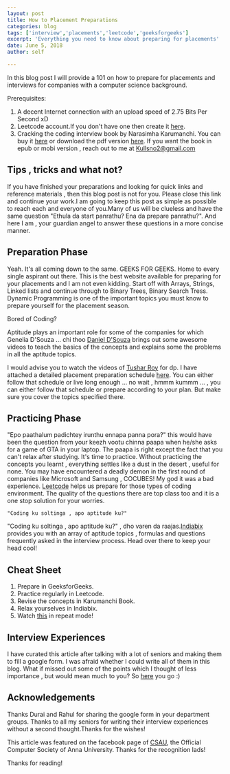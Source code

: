 ```yaml
---
layout: post
title: How to Placement Preparations
categories: blog
tags: ['interview','placements','leetcode','geeksforgeeks']
excerpt: 'Everything you need to know about preparing for placements'
date: June 5, 2018
author: self

---
```


In this blog post I will provide a 101 on how to prepare for placements and interviews
for companies with a computer science background.

Prerequisites:

1. A decent Internet connection with an upload speed of 2.75 Bits Per Second xD
2. Leetcode account.If you don't have one then create it [here](https://leetcode.com/).
3. Cracking the coding interview book by Narasimha Karumanchi.
   You can buy it [here](https://amzn.to/2kMuer1) or download the pdf version [here](https://drive.google.com/file/d/1Mwe_DIWChPf9zLWUbmJWihgRczqHrjJm/view).
	 If you want the book in epub or mobi version , reach out to me at Kullsno2@gmail.com

## Tips , tricks and what not?

If you have finished your preparations and looking for quick links and reference materials ,
then this blog post is not for you. Please close this link and continue your work.I am going to
keep this post as simple as possible to reach each and everyone of you.Many of us will be clueless
and have the same question "Ethula da start panrathu? Ena da prepare panrathu?". And here I am , your
guardian angel to answer these questions in a more concise manner.

## Preparation Phase

Yeah. It's all coming down to the same. GEEKS FOR GEEKS. Home to every single aspirant out there.
This is the best website available for preparing for your placements and I am not even kidding.
Start off with Arrays, Strings, Linked lists and continue through to Binary Trees, Binary Search Tress.
Dynamic Programming is one of the important topics you must know to prepare yourself for the placement
season.

Bored of Coding?

Aptitude plays an important role for some of the companies for which Genelia D'Souza ... chi thoo
[Daniel D'Souza](https://www.youtube.com/user/aptitudeacademy) brings out some awesome videos to
teach the basics of the concepts and explains some the problems in all the aptitude topics.

I would advise you to watch the videos of
[Tushar Roy](https://www.youtube.com/playlist?list=PLrmLmBdmIlpsHaNTPP_jHHDx_os9ItYXr) for dp.
I have attached a detailed placement preparation schedule [here](https://drive.google.com/file/d/1mBghHW9322e7x1h9mgxt2-AHZ35PB6yJ/view).
You can either follow that schedule or live long enough ... no wait , hmmm kummm ... ,
you can either follow that schedule or prepare according to your plan. But make sure you cover the topics specified there.

## Practicing Phase

"Epo paathalum padichtey irunthu ennapa panna pora?" this would have been the question from your
keezh vootu chinna paapa when he/she asks for a game of GTA in your laptop. The paapa is right except
the fact that you can't relax after studying. It's time to practice. Without practicing the concepts
you learnt , everything settles like a dust in the desert , useful for none. You may have encountered
a deadly demon in the first round of companies like Microsoft and Samsung , COCUBES! My god it was a
bad experience. [Leetcode](https://leetcode.com/) helps us prepare for those types of coding environment.
The quality of the questions there are top class too and it is a one stop solution for your worries.

```
"Coding ku soltinga , apo aptitude ku?"
```

"Coding ku soltinga , apo aptitude ku?" , dho varen da raajas.[Indiabix](https://www.indiabix.com)
provides you with an array of aptitude topics , formulas and questions frequently asked in the interview
process. Head over there to keep your head cool!

## Cheat Sheet

1. Prepare in GeeksforGeeks.
2. Practice regularly in Leetcode.
3. Revise the concepts in Karumanchi Book.
4. Relax yourselves in Indiabix.
5. Watch [this](https://www.youtube.com/watch?v=D_aQupiaCSA) in repeat mode!

## Interview Experiences

I have curated this article after talking with a lot of seniors and making them to fill a google form.
I was afraid whether I could write all of them in this blog. What if missed out some of the points which
I thought of less importance , but would mean much to you? So [here](https://docs.google.com/spreadsheets/d/17RuqIYbQBSrmTyhIKEqPN9KoWcORtxtFIO_4Mq7BgTg/edit?usp=sharing) you go :)

## Acknowledgements

Thanks Durai and Rahul for sharing the google form in your department groups. Thanks to all my seniors for writing their interview experiences without a second thought.Thanks for the wishes!

This article was featured on the facebook page of [CSAU](https://www.facebook.com/csau.ceg/posts/1878035152261202?notif_id=1528256442896409&notif_t=mention),
the Official Computer Society of Anna University. Thanks for the recognition lads!

Thanks for reading!
